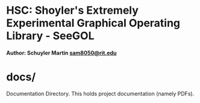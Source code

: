 # HSC: Shoyler's Extremely Experimental Graphical Operating Library - SeeGOL
#### Author:  Schuyler Martin <sam8050@rit.edu>

# docs/
Documentation Directory. This holds project documentation (namely PDFs).
